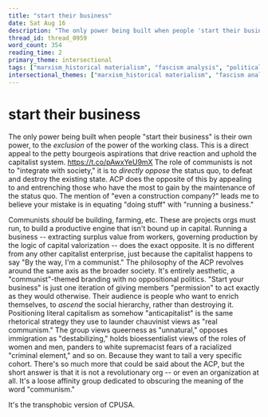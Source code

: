 ```yaml
---
title: "start their business"
date: Sat Aug 16
description: "The only power being built when people 'start their business' is their own power, to the *exclusion* of the power of the working class."
thread_id: thread_0959
word_count: 354
reading_time: 2
primary_theme: intersectional
tags: ["marxism_historical materialism", "fascism analysis", "political economy", "covid_public health politics", "organizational theory"]
intersectional_themes: ["marxism_historical materialism", "fascism analysis", "political economy", "covid_public health politics", "organizational theory"]
---
```


# start their business

The only power being built when people "start their business" is their own power, to the *exclusion* of the power of the working class. This is a direct appeal to the petty bourgeois aspirations that drive reaction and uphold the capitalist system. https://t.co/pAwxYeU9mX The role of communists is not to "integrate with society," it is to *directly oppose* the status quo, to defeat and destroy the existing state. ACP does the opposite of this by appealing to and entrenching those who have the most to gain by the maintenance of the status quo. The mention of "even a construction company?" leads me to believe your mistake is in equating "doing stuff" with "running a business."

Communists *should* be building, farming, etc. These are projects orgs must run, to build a productive engine that isn't bound up in capital. Running a business -- extracting surplus value from workers, governing production by the logic of capital valorization -- does the exact opposite. It is no different from any other capitalist enterprise, just because the capitalist happens to say "By the way, I'm a communist." The philosophy of the ACP revolves around the same axis as the broader society. It's entirely aesthetic, a "communist"-themed branding with no oppositional politics. "Start your business" is just one iteration of giving members "permission" to act exactly as they would otherwise. Their audience is people who want to enrich themselves, to *ascend* the social hierarchy, rather than destroying it. Positioning literal capitalism as somehow "anticapitalist" is the same rhetorical strategy they use to launder chauvinist views as "real communism." The group views queerness as "unnatural," opposes immigration as "destabilizing," holds bioessentialist views of the roles of women and men, panders to white supremacist fears of a racialized "criminal element," and so on. Because they want to tail a very specific cohort. There's so much more that could be said about the ACP, but the short answer is that it is not a revolutionary org -- or even an organization at all. It's a loose affinity group dedicated to obscuring the meaning of the word "communism."

It's the transphobic version of CPUSA.